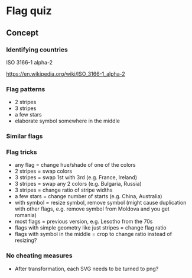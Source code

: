 # Flag quiz

## Concept

### Identifying countries

ISO 3166-1 alpha-2

https://en.wikipedia.org/wiki/ISO_3166-1_alpha-2

### Flag patterns

- 2 stripes
- 3 stripes
- a few stars
- elaborate symbol somewhere in the middle

### Similar flags

### Flag tricks

- any flag = change hue/shade of one of the colors
- 2 stripes = swap colors
- 3 stripes = swap 1st with 3rd (e.g. France, Ireland)
- 3 stripes = swap any 2 colors (e.g. Bulgaria, Russia)
- 3 stripes = change ratio of stripe widths
- a few stars = change number of starts (e.g. China, Australia)
- with symbol = resize symbol, remove symbol (might cause duplication with other flags, e.g. remove symbol from Moldova and you get romania)
- most flags = previous version, e.g. Lesotho from the 70s
- flags with simple geometry like just stripes = change flag ratio
- flags with symbol in the middle = crop to change ratio instead of resizing?

### No cheating measures

- After transformation, each SVG needs to be turned to png?

